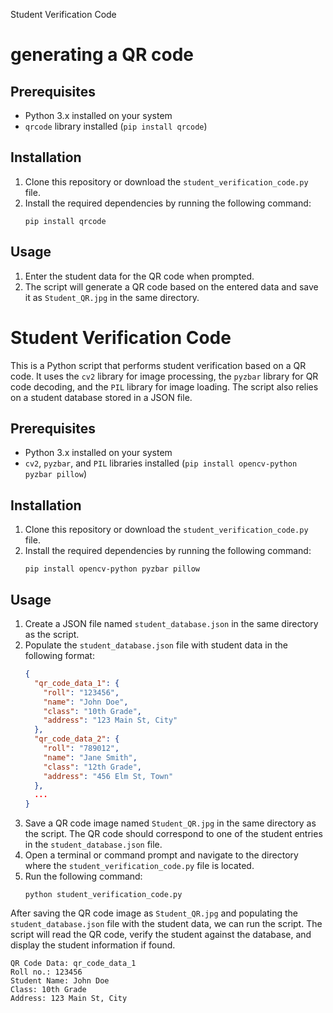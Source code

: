 Student Verification Code

# generating a QR code

## Prerequisites
- Python 3.x installed on your system
- `qrcode` library installed (`pip install qrcode`)

## Installation
1. Clone this repository or download the `student_verification_code.py` file.
2. Install the required dependencies by running the following command:
   ```
   pip install qrcode
   ```

## Usage
1. Enter the student data for the QR code when prompted.
2. The script will generate a QR code based on the entered data and save it as `Student_QR.jpg` in the same directory.


# Student Verification Code

This is a Python script that performs student verification based on a QR code. It uses the `cv2` library for image processing, the `pyzbar` library for QR code decoding, and the `PIL` library for image loading. The script also relies on a student database stored in a JSON file.

## Prerequisites
- Python 3.x installed on your system
- `cv2`, `pyzbar`, and `PIL` libraries installed (`pip install opencv-python pyzbar pillow`)

## Installation
1. Clone this repository or download the `student_verification_code.py` file.
2. Install the required dependencies by running the following command:
   ```
   pip install opencv-python pyzbar pillow
   ```

## Usage
1. Create a JSON file named `student_database.json` in the same directory as the script.
2. Populate the `student_database.json` file with student data in the following format:
   ```json
   {
     "qr_code_data_1": {
       "roll": "123456",
       "name": "John Doe",
       "class": "10th Grade",
       "address": "123 Main St, City"
     },
     "qr_code_data_2": {
       "roll": "789012",
       "name": "Jane Smith",
       "class": "12th Grade",
       "address": "456 Elm St, Town"
     },
     ...
   }
   ```
3. Save a QR code image named `Student_QR.jpg` in the same directory as the script. The QR code should correspond to one of the student entries in the `student_database.json` file.
4. Open a terminal or command prompt and navigate to the directory where the `student_verification_code.py` file is located.
5. Run the following command:
   ```
   python student_verification_code.py
   ```

After saving the QR code image as `Student_QR.jpg` and populating the `student_database.json` file with the student data, we can run the script. The script will read the QR code, verify the student against the database, and display the student information if found.

```
QR Code Data: qr_code_data_1
Roll no.: 123456
Student Name: John Doe
Class: 10th Grade
Address: 123 Main St, City
```





